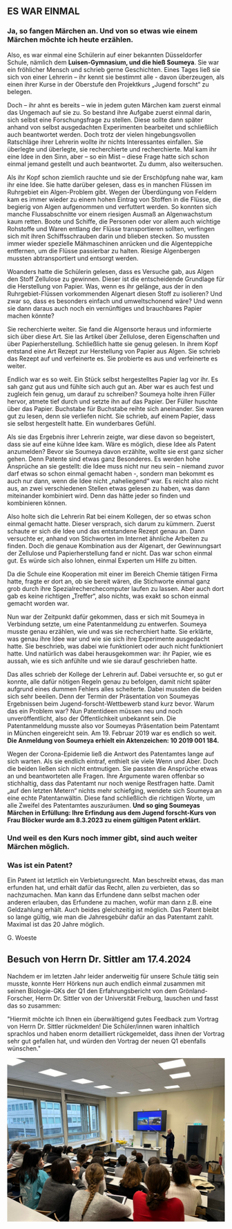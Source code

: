 ## ES WAR EINMAL

### Ja, so fangen Märchen an. Und von so etwas wie einem Märchen möchte ich heute erzählen.

Also, es war einmal eine Schülerin auf einer bekannten Düsseldorfer Schule, nämlich dem **Luisen-Gymnasium, und die hieß Soumeya**. Sie war ein fröhlicher Mensch und schrieb gerne Geschichten. Eines Tages ließ sie sich von einer Lehrerin – ihr kennt sie bestimmt alle - davon überzeugen, als einen ihrer Kurse in der Oberstufe den Projektkurs „Jugend forscht“ zu belegen. 

Doch – ihr ahnt es bereits – wie in jedem guten Märchen kam zuerst einmal das Ungemach auf sie zu. So bestand ihre Aufgabe zuerst einmal darin, sich selbst eine Forschungsfrage zu stellen. Diese sollte dann später anhand von selbst ausgedachten Experimenten bearbeitet und schließlich auch beantwortet werden. Doch trotz der vielen hingebungsvollen Ratschläge ihrer Lehrerin wollte ihr nichts Interessantes einfallen. Sie überlegte und überlegte, sie recherchierte und recherchierte. Mal kam ihr eine Idee in den Sinn, aber – so ein Mist – diese Frage hatte sich schon einmal jemand gestellt und auch beantwortet. Zu dumm, also weitersuchen. 

Als ihr Kopf schon ziemlich rauchte und sie der Erschöpfung nahe war, kam ihr eine Idee. Sie hatte darüber gelesen, dass es in manchen Flüssen im Ruhrgebiet ein Algen-Problem gibt. Wegen der Überdüngung von Feldern kam es immer wieder zu einem hohen Eintrag von Stoffen in die Flüsse, die begierig von Algen aufgenommen und verfuttert werden. So konnten sich manche Flussabschnitte vor einem riesigen Ausmaß an Algenwachstum kaum retten. Boote und Schiffe, die Personen oder vor allem auch wichtige Rohstoffe und Waren entlang der Flüsse transportieren sollten, verfingen sich mit ihren Schiffsschrauben darin und blieben stecken. So mussten immer wieder spezielle Mähmaschinen anrücken und die Algenteppiche entfernen, um die Flüsse passierbar zu halten. Riesige Algenbergen mussten abtransportiert und entsorgt werden.

Woanders hatte die Schülerin gelesen, dass es Versuche gab, aus Algen den Stoff Zellulose zu gewinnen. Dieser ist die entscheidende Grundlage für die Herstellung von Papier. Was, wenn es ihr gelänge, aus der in den Ruhrgebiet-Flüssen vorkommenden Algenart diesen Stoff zu isolieren? Und zwar so, dass es besonders einfach und umweltschonend wäre? Und wenn sie dann daraus auch noch ein vernünftiges und brauchbares Papier machen könnte?

Sie recherchierte weiter. Sie fand die Algensorte heraus und informierte sich über diese Art. Sie las Artikel über Zellulose, deren Eigenschaften und über Papierherstellung. Schließlich hatte sie genug gelesen. In ihrem Kopf entstand eine Art Rezept zur Herstellung von Papier aus Algen. Sie schrieb das Rezept auf und verfeinerte es. Sie probierte es aus und verfeinerte es weiter. 

Endlich war es so weit. Ein Stück selbst hergestelltes Papier lag vor ihr. Es sah ganz gut aus und fühlte sich auch gut an. Aber war es auch fest und zugleich fein genug, um darauf zu schreiben? Soumeya holte ihren Füller hervor, atmete tief durch und setzte ihn auf das Papier. Der Füller huschte über das Papier. Buchstabe für Buchstabe reihte sich aneinander. Sie waren gut zu lesen, denn sie verliefen nicht. Sie schrieb, auf einem Papier, dass sie selbst hergestellt hatte. Ein wunderbares Gefühl. 

Als sie das Ergebnis ihrer Lehrerin zeigte, war diese davon so begeistert, dass sie auf eine kühne Idee kam. Wäre es möglich, diese Idee als Patent anzumelden? Bevor sie Soumeya davon erzählte, wollte sie erst ganz sicher gehen. Denn Patente sind etwas ganz Besonderes. Es werden hohe Ansprüche an sie gestellt: die Idee muss nicht nur neu sein – niemand zuvor darf etwas so schon einmal gemacht haben -, sondern man bekommt es auch nur dann, wenn die Idee nicht „naheliegend“ war. Es reicht also nicht aus, an zwei verschiedenen Stellen etwas gelesen zu haben, was dann miteinander kombiniert wird. Denn das hätte jeder so finden und kombinieren können. 

Also holte sich die Lehrerin Rat bei einem Kollegen, der so etwas schon einmal gemacht hatte. Dieser versprach, sich darum zu kümmern. Zuerst schaute er sich die Idee und das entstandene Rezept genau an. Dann versuchte er, anhand von Stichworten im Internet ähnliche Arbeiten zu finden. Doch die genaue Kombination aus der Algenart, der Gewinnungsart der Zellulose und Papierherstellung fand er nicht. Das war schon einmal gut. Es würde sich also lohnen, einmal Experten um Hilfe zu bitten. 

Da die Schule eine Kooperation mit einer im Bereich Chemie tätigen Firma hatte, fragte er dort an, ob sie bereit wären, die Stichworte einmal ganz grob durch ihre Spezialrecherchecomputer laufen zu lassen. Aber auch dort gab es keine richtigen „Treffer“, also nichts, was exakt so schon einmal gemacht worden war. 

Nun war der Zeitpunkt dafür gekommen, dass er sich mit Soumeya in Verbindung setzte, um eine Patentanmeldung zu entwerfen. Soumeya musste genau erzählen, wie und was sie recherchiert hatte. Sie erklärte, was genau ihre Idee war und wie sie sich ihre Experimente ausgedacht hatte. Sie beschrieb, was dabei wie funktioniert oder auch nicht funktioniert hatte. Und natürlich was dabei herausgekommen war: ihr Papier, wie es aussah, wie es sich anfühlte und wie sie darauf geschrieben hatte. 

Das alles schrieb der Kollege der Lehrerin auf. Dabei versuchte er, so gut er konnte, alle dafür nötigen Regeln genau zu befolgen, damit nicht später aufgrund eines dummen Fehlers alles scheiterte. Dabei mussten die beiden sich sehr beeilen. Denn der Termin der Präsentation von Soumeyas Ergebnissen beim Jugend-forscht-Wettbewerb stand kurz bevor. Warum das ein Problem war? Nun Patentideen müssen neu und noch unveröffentlicht, also der Öffentlichkeit unbekannt sein. Die Patentanmeldung musste also vor Soumeyas Präsentation beim Patentamt in München eingereicht sein. Am 19. Februar 2019 war es endlich so weit. **Die Anmeldung von Soumeya erhielt ein Aktenzeichen: 10 2019 001 184.**

Wegen der Corona-Epidemie ließ die Antwort des Patentamtes lange auf sich warten. Als sie endlich eintraf, enthielt sie viele Wenn und Aber. Doch die beiden ließen sich nicht entmutigen. Sie passten die Ansprüche etwas an und beantworteten alle Fragen. Ihre Argumente waren offenbar so stichhaltig, dass das Patentamt nur noch wenige Restfragen hatte. Damit „auf den letzten Metern“ nichts mehr schiefging, wendete sich Soumeya an eine echte Patentanwältin. Diese fand schließlich die richtigen Worte, um alle Zweifel des Patentamtes auszuräumen. **Und so ging Soumeyas Märchen in Erfüllung: Ihre Erfindung aus dem Jugend forscht-Kurs von Frau Blöcker wurde am 8.3.2023 zu einem gültigen Patent erklärt.**

### Und weil es den Kurs noch immer gibt, sind auch weiter Märchen möglich.

### Was ist ein Patent?

Ein Patent ist letztlich ein Verbietungsrecht. Man beschreibt etwas, das man erfunden hat, und erhält dafür das Recht, allen zu verbieten, das so nachzumachen. Man kann das Erfundene dann selbst machen oder anderen erlauben, das Erfundene zu machen, wofür man dann z.B. eine Geldzahlung erhält. Auch beides gleichzeitig ist möglich. Das Patent bleibt so lange gültig, wie man die Jahresgebühr dafür an das Patentamt zahlt. Maximal ist das 20 Jahre möglich.

G. Woeste

## Besuch von Herrn Dr. Sittler am 17.4.2024

Nachdem er im letzten Jahr leider anderweitig für unsere Schule tätig sein musste, konnte Herr Hörkens nun auch endlich einmal zusammen mit seinen Biologie-GKs der Q1 den Erfahrungsbericht von dem Grönland-Forscher, Herrn Dr. Sittler von der Universität Freiburg, lauschen und fasst das so zusammen:

"Hiermit möchte ich Ihnen ein überwältigend gutes Feedback zum Vortrag von Herrn Dr. Sittler rückmelden! Die Schüler/innen waren inhaltlich sprachlos und haben enorm detailliert rückgemeldet, dass ihnen der Vortrag sehr gut gefallen hat, und würden den Vortrag der neuen Q1 ebenfalls wünschen."

![Vortrag Sittler.jpeg](.attachments.1343320/Vortrag%20Sittler.jpeg)